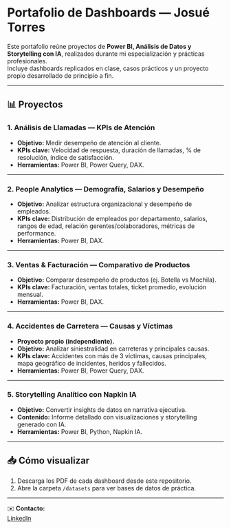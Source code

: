 # Portafolio de Dashboards — Josué Torres

Este portafolio reúne proyectos de **Power BI, Análisis de Datos y Storytelling con IA**, realizados durante mi especialización y prácticas profesionales.  
Incluye dashboards replicados en clase, casos prácticos y un proyecto propio desarrollado de principio a fin.

---

## 📊 Proyectos

### 1. Análisis de Llamadas — KPIs de Atención
- **Objetivo:** Medir desempeño de atención al cliente.
- **KPIs clave:** Velocidad de respuesta, duración de llamadas, % de resolución, índice de satisfacción.
- **Herramientas:** Power BI, Power Query, DAX.

---

### 2. People Analytics — Demografía, Salarios y Desempeño
- **Objetivo:** Analizar estructura organizacional y desempeño de empleados.
- **KPIs clave:** Distribución de empleados por departamento, salarios, rangos de edad, relación gerentes/colaboradores, métricas de performance.
- **Herramientas:** Power BI, DAX.

---

### 3. Ventas & Facturación — Comparativo de Productos
- **Objetivo:** Comparar desempeño de productos (ej. Botella vs Mochila).
- **KPIs clave:** Facturación, ventas totales, ticket promedio, evolución mensual.
- **Herramientas:** Power BI, DAX.

---

### 4. Accidentes de Carretera — Causas y Víctimas
- **Proyecto propio (independiente).**
- **Objetivo:** Analizar siniestralidad en carreteras y principales causas.
- **KPIs clave:** Accidentes con más de 3 víctimas, causas principales, mapa geográfico de incidentes, heridos y fallecidos.
- **Herramientas:** Power BI, Power Query, DAX.

---

### 5. Storytelling Analítico con Napkin IA
- **Objetivo:** Convertir insights de datos en narrativa ejecutiva.
- **Contenido:** Informe detallado con visualizaciones y storytelling generado con IA.
- **Herramientas:** Power BI, Python, Napkin IA.

---

## 📥 Cómo visualizar
1. Descarga los PDF de cada dashboard desde este repositorio.
2. Abre la carpeta `/datasets` para ver bases de datos de práctica.

---

✉️ **Contacto:**  
[LinkedIn](https://www.linkedin.com/in/josué-torres-98822b139)  
